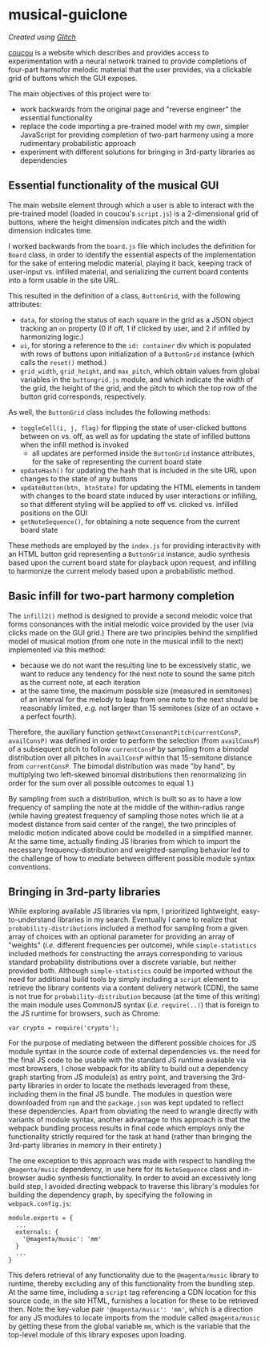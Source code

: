 # musical-guiclone

*Created using [Glitch](https://glitch.com/edit/#!/musical-guiclone?path=README.md%3A1%3A0)*

[coucou](https://coconet.glitch.me/#) is a website which describes and provides access to 
experimentation with a neural network trained to provide completions of four-part harmofor melodic material that the user provides, via a clickable grid of buttons which the GUI exposes.

The main objectives of this project were to:
* work backwards from the original page and "reverse engineer" the essential functionality
* replace the code importing a pre-trained model with my own, simpler JavaScript for 
  providing completion of two-part harmony using a more rudimentary probabilistic approach
* experiment with different solutions for bringing in 3rd-party libraries as dependencies

## Essential functionality of the musical GUI

The main website element through which a user is able to interact with the pre-trained model
(loaded in coucou's `script.js`) is a 2-dimensional grid of buttons, where the height dimension
indicates pitch and the width dimension indicates time. 

I worked backwards from the `board.js` file which includes the definition for `Board` class,
in order to identify the essential aspects of the implementation for the sake of entering 
melodic material, playing it back, keeping track of user-input vs. infilled material, and serializing
the current board contents into a form usable in the site URL. 

This resulted in the definition of a class, `ButtonGrid`, with the following attributes:
* `data`, for storing the status of each square in the grid as a JSON object tracking an 
  `on` property (0 if off, 1 if clicked by user, and 2 if infilled by harmonizing logic.)
* `ui`, for storing a reference to the `id: container` div which is populated with rows of buttons
  upon initialization of a `ButtonGrid` instance (which calls the `reset()` method.)
* `grid_width`, `grid_height`, and `max_pitch`, which obtain values from global variables in the 
  `buttongrid.js` module, and which indicate the width of the grid, the height of the grid, and the 
  pitch to which the top row of the button grid corresponds, respectively.
  
As well, the `ButtonGrid` class includes the following methods:
* `toggleCell(i, j, flag)` for flipping the state of user-clicked buttons between on vs. off, 
  as well as for updating the state of infilled buttons when the infill method is invoked
  - all updates are performed inside the `ButtonGrid` instance attributes, for the sake of 
    representing the current board state
* `updateHash()` for updating the hash that is included in the site URL upon changes to the state
  of any buttons
* `updateButton(btn, btnState)` for updating the HTML elements in tandem with changes to the board 
  state induced by user interactions or infilling, so that different styling will be applied to off 
  vs. clicked vs. infilled positions on the GUI
* `getNoteSequence()`, for obtaining a note sequence from the current board state

These methods are employed by the `index.js` for providing interactivity with an HTML button grid representing
a `ButtonGrid` instance, audio synthesis based upon the current board state for playback upon request, and infilling 
to harmonize the current melody based upon a probabilistic method.

## Basic infill for two-part harmony completion

The `infill2()` method is designed to provide a second melodic voice that forms consonances with the initial
melodic voice provided by the user (via clicks made on the GUI grid.) There are two principles behind the simplified
model of musical motion (from one note in the musical infill to the next) implemented via this method:

* because we do not want the resulting line to be excessively static, we want to reduce any tendency
  for the next note to sound the same pitch as the current note, at each iteration 
* at the same time, the maximum possible size (measured in semitones) of an interval for the melody to
  leap from one note to the next should be reasonably limited, *e.g.* not larger than 15 semitones
  (size of an octave + a perfect fourth).
  
Therefore, the auxiliary function `getNextConsonantPitch(currentConsP, availConsP)` was defined in order
to perform the selection (from `availConsP`) of a subsequent pitch to follow `currentConsP` by sampling from
a bimodal distribution over all pitches in `availConsP` within that 15-semitone distance from `currentConsP`.
The bimodal distribution was made "by hand", by multiplying two left-skewed binomial distributions then renormalizing
(in order for the sum over all possible outcomes to equal 1.) 

By sampling from such a distribution, which is built so as to have a low frequency of sampling the note at the 
middle of the within-radius range (while having greatest frequency of sampling those notes which lie at a modest
distance from said center of the range), the two principles of melodic motion indicated above could be modelled 
in a simplified manner. At the same time, actually finding JS libraries from which to import the necessary frequency-distribution
and weighted-sampling behavior led to the challenge of how to mediate between different possible module syntax conventions.

## Bringing in 3rd-party libraries

While exploring available JS libraries via npm, I prioritized lightweight, easy-to-understand libraries in my search.
Eventually I came to realize that `probability-distributions` included a method for sampling from a given array of 
choices with an optional parameter for providing an array of "weights" (*i.e.* different frequencies per outcome), while
`simple-statistics` included methods for constructing the arrays corresponding to various standard probability distributions 
over a discrete variable, but neither provided both. Although `simple-statistics` could be imported without the need for additional
build tools by simply including a `script` element to retrieve the library contents via a content delivery network (CDN), the same is
not true for `probability-distribution` because (at the time of this writing) the main module uses CommonJS syntax (*i.e.* `require(..)`) 
that is foreign to the JS runtime for browsers, such as Chrome:

```
var crypto = require('crypto');
```

For the purpose of mediating between the different possible choices for JS module syntax in the source code of external dependencies
vs. the need for the final JS code to be usable with the standard JS runtime available via most browsers, I chose webpack for its ability
to build out a dependency graph starting from JS module(s) as entry point, and traversing the 3rd-party libraries in order to locate the 
methods leveraged from these, including them in the final JS bundle. The modules in question were downloaded from `npm` and the 
`package.json` was kept updated to reflect these dependencies. Apart from obviating the need to wrangle directly with variants of module syntax,
another advantage to this approach is that the webpack bundling process results in final code which employs only the functionality strictly required
for the task at hand (rather than bringing the 3rd-party libraries in memory in their entirety.)

The one exception to this approach was made with respect to handling the `@magenta/music` dependency, in use here for its `NoteSequence` 
class and in-browser audio synthesis functionality. In order to avoid an excessively long build step, I avoided directing webpack to traverse 
this library's modules for building the dependency graph, by specifying the following in `webpack.config.js`:

```
module.exports = {
  ...
  externals: {
    '@magenta/music': 'mm'
  }
  ...
}
```

This defers retrieval of any functionality due to the `@magenta/music` library to runtime, thereby excluding
any of this functionality from the bundling step. At the same time, including a `script` tag referencing a CDN 
location for this source code, in the site HTML, furnishes a location for these to be retrieved then. Note the key-value
pair `'@magenta/music': 'mm'`, which is a direction for any JS modules to locate imports from the module called `@magenta/music`
by getting these from the global variable `mm`, which is the variable that the top-level module of this library exposes upon loading.